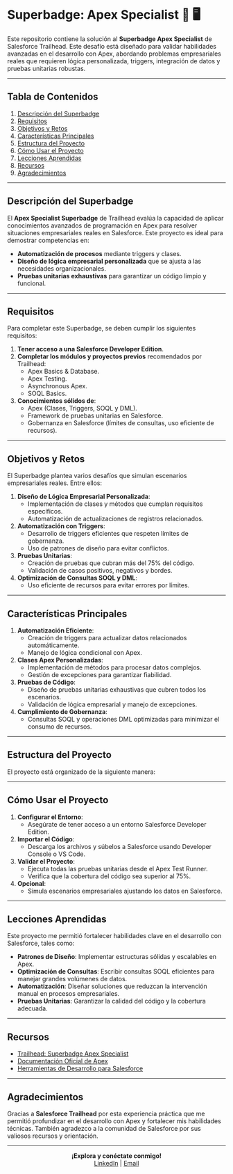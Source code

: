 # Superbadge: Apex Specialist 🚀 🖥


Este repositorio contiene la solución al **Superbadge Apex Specialist** de Salesforce Trailhead. Este desafío está diseñado para validar habilidades avanzadas en el desarrollo con Apex, abordando problemas empresariales reales que requieren lógica personalizada, triggers, integración de datos y pruebas unitarias robustas.

---

## Tabla de Contenidos

1. [Descripción del Superbadge](#descripción-del-superbadge)  
2. [Requisitos](#requisitos)  
3. [Objetivos y Retos](#objetivos-y-retos)  
4. [Características Principales](#características-principales)  
5. [Estructura del Proyecto](#estructura-del-proyecto)  
6. [Cómo Usar el Proyecto](#cómo-usar-el-proyecto)  
7. [Lecciones Aprendidas](#lecciones-aprendidas)  
8. [Recursos](#recursos)  
9. [Agradecimientos](#agradecimientos)  

---

## Descripción del Superbadge

El **Apex Specialist Superbadge** de Trailhead evalúa la capacidad de aplicar conocimientos avanzados de programación en Apex para resolver situaciones empresariales reales en Salesforce. Este proyecto es ideal para demostrar competencias en:

- **Automatización de procesos** mediante triggers y clases.
- **Diseño de lógica empresarial personalizada** que se ajusta a las necesidades organizacionales.
- **Pruebas unitarias exhaustivas** para garantizar un código limpio y funcional.

---

## Requisitos

Para completar este Superbadge, se deben cumplir los siguientes requisitos:

1. **Tener acceso a una Salesforce Developer Edition**.
2. **Completar los módulos y proyectos previos** recomendados por Trailhead:
   - Apex Basics & Database.
   - Apex Testing.
   - Asynchronous Apex.
   - SOQL Basics.
3. **Conocimientos sólidos de**:
   - Apex (Clases, Triggers, SOQL y DML).
   - Framework de pruebas unitarias en Salesforce.
   - Gobernanza en Salesforce (límites de consultas, uso eficiente de recursos).

---

## Objetivos y Retos

El Superbadge plantea varios desafíos que simulan escenarios empresariales reales. Entre ellos:

1. **Diseño de Lógica Empresarial Personalizada**:
   - Implementación de clases y métodos que cumplan requisitos específicos.
   - Automatización de actualizaciones de registros relacionados.
2. **Automatización con Triggers**:
   - Desarrollo de triggers eficientes que respeten límites de gobernanza.
   - Uso de patrones de diseño para evitar conflictos.
3. **Pruebas Unitarias**:
   - Creación de pruebas que cubran más del 75% del código.
   - Validación de casos positivos, negativos y bordes.
4. **Optimización de Consultas SOQL y DML**:
   - Uso eficiente de recursos para evitar errores por límites.

---

## Características Principales

1. **Automatización Eficiente**:
   - Creación de triggers para actualizar datos relacionados automáticamente.
   - Manejo de lógica condicional con Apex.
2. **Clases Apex Personalizadas**:
   - Implementación de métodos para procesar datos complejos.
   - Gestión de excepciones para garantizar fiabilidad.
3. **Pruebas de Código**:
   - Diseño de pruebas unitarias exhaustivas que cubren todos los escenarios.
   - Validación de lógica empresarial y manejo de excepciones.
4. **Cumplimiento de Gobernanza**:
   - Consultas SOQL y operaciones DML optimizadas para minimizar el consumo de recursos.

---

## Estructura del Proyecto

El proyecto está organizado de la siguiente manera:


---

## Cómo Usar el Proyecto

1. **Configurar el Entorno**:
   - Asegúrate de tener acceso a un entorno Salesforce Developer Edition.
2. **Importar el Código**:
   - Descarga los archivos y súbelos a Salesforce usando Developer Console o VS Code.
3. **Validar el Proyecto**:
   - Ejecuta todas las pruebas unitarias desde el Apex Test Runner.
   - Verifica que la cobertura del código sea superior al 75%.
4. **Opcional**:
   - Simula escenarios empresariales ajustando los datos en Salesforce.

---

## Lecciones Aprendidas

Este proyecto me permitió fortalecer habilidades clave en el desarrollo con Salesforce, tales como:

- **Patrones de Diseño**: Implementar estructuras sólidas y escalables en Apex.
- **Optimización de Consultas**: Escribir consultas SOQL eficientes para manejar grandes volúmenes de datos.
- **Automatización**: Diseñar soluciones que reduzcan la intervención manual en procesos empresariales.
- **Pruebas Unitarias**: Garantizar la calidad del código y la cobertura adecuada.

---

## Recursos

- [Trailhead: Superbadge Apex Specialist](https://trailhead.salesforce.com/)
- [Documentación Oficial de Apex](https://developer.salesforce.com/docs/atlas.en-us.apexcode.meta/apexcode/apex_intro.htm)
- [Herramientas de Desarrollo para Salesforce](https://developer.salesforce.com/tools/vscode/)

---

## Agradecimientos

Gracias a **Salesforce Trailhead** por esta experiencia práctica que me permitió profundizar en el desarrollo con Apex y fortalecer mis habilidades técnicas. También agradezco a la comunidad de Salesforce por sus valiosos recursos y orientación.

---

<p align="center">
  <b>¡Explora y conéctate conmigo!</b><br>
  <a href="https://linkedin.com/in/tu-perfil-linkedin">LinkedIn</a> | 
  <a href="mailto:tu-email@example.com">Email</a>
</p>
